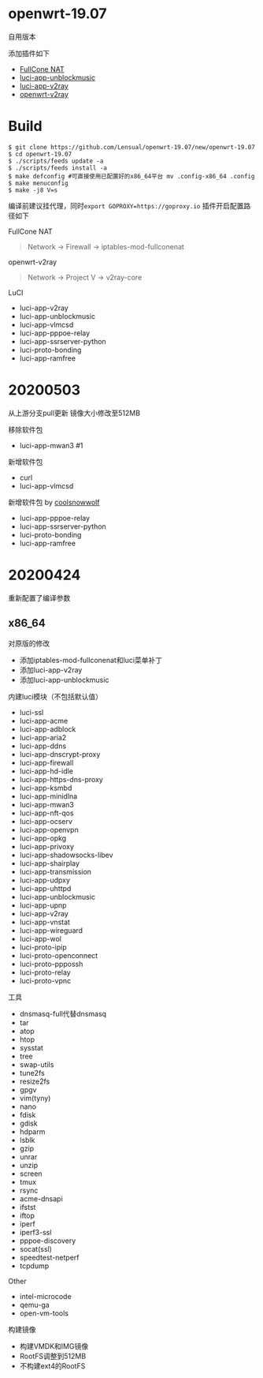 # openwrt-19.07

自用版本

添加插件如下
* [FullCone NAT](https://github.com/LGA1150/openwrt-fullconenat)
* [luci-app-unblockmusic](https://github.com/maxlicheng/luci-app-unblockmusic)
* [luci-app-v2ray](https://github.com/kuoruan/luci-app-v2ray)
* [openwrt-v2ray](https://github.com/kuoruan/openwrt-v2ray)

# Build



```
$ git clone https://github.com/Lensual/openwrt-19.07/new/openwrt-19.07
$ cd openwrt-19.07
$ ./scripts/feeds update -a
$ ./scripts/feeds install -a
$ make defconfig #可直接使用已配置好的x86_64平台 mv .config-x86_64 .config
$ make menuconfig
$ make -j8 V=s
```

编译前建议挂代理，同时`export GOPROXY=https://goproxy.io`
插件开启配置路径如下

FullCone NAT
>Network -> Firewall -> iptables-mod-fullconenat

openwrt-v2ray
>Network -> Project V -> v2ray-core

LuCI
* luci-app-v2ray
* luci-app-unblockmusic
* luci-app-vlmcsd
* luci-app-pppoe-relay
* luci-app-ssrserver-python
* luci-proto-bonding
* luci-app-ramfree

# 20200503

从上游分支pull更新
镜像大小修改至512MB

移除软件包
* luci-app-mwan3 #1

新增软件包
* curl
* luci-app-vlmcsd

新增软件包 by [coolsnowwolf](https://github.com/coolsnowwolf/lede)
* luci-app-pppoe-relay
* luci-app-ssrserver-python
* luci-proto-bonding
* luci-app-ramfree

# 20200424

重新配置了编译参数

## x86_64

对原版的修改
* 添加iptables-mod-fullconenat和luci菜单补丁
* 添加luci-app-v2ray
* 添加luci-app-unblockmusic

内建luci模块（不包括默认值）
* luci-ssl
* luci-app-acme
* luci-app-adblock
* luci-app-aria2
* luci-app-ddns
* luci-app-dnscrypt-proxy
* luci-app-firewall
* luci-app-hd-idle
* luci-app-https-dns-proxy
* luci-app-ksmbd
* luci-app-minidlna
* luci-app-mwan3
* luci-app-nft-qos
* luci-app-ocserv
* luci-app-openvpn
* luci-app-opkg
* luci-app-privoxy
* luci-app-shadowsocks-libev
* luci-app-shairplay
* luci-app-transmission
* luci-app-udpxy
* luci-app-uhttpd
* luci-app-unblockmusic
* luci-app-upnp
* luci-app-v2ray
* luci-app-vnstat
* luci-app-wireguard
* luci-app-wol
* luci-proto-ipip
* luci-proto-openconnect
* luci-proto-pppossh
* luci-proto-relay
* luci-proto-vpnc

工具
* dnsmasq-full代替dnsmasq
* tar 
* atop
* htop
* sysstat
* tree
* swap-utils
* tune2fs
* resize2fs
* gpgv
* vim(tyny)
* nano
* fdisk
* gdisk
* hdparm
* lsblk
* gzip
* unrar
* unzip
* screen
* tmux
* rsync
* acme-dnsapi
* ifstst
* iftop
* iperf
* iperf3-ssl
* pppoe-discovery
* socat(ssl)
* speedtest-netperf
* tcpdump

Other
* intel-microcode
* qemu-ga
* open-vm-tools


构建镜像
* 构建VMDK和IMG镜像
* RootFS调整到512MB
* 不构建ext4的RootFS
